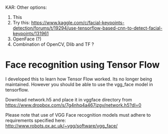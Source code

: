 KAR: Other options: 
1. This 
2. Try this: https://www.kaggle.com/c/facial-keypoints-detection/forums/t/19294/use-tensorflow-based-cnn-to-detect-facial-keypoints/131961
3. OpenFace (?) 
4. Combination of OpenCV, Dlib and TF ? 


Face recognition using Tensor Flow
======================
I developed this to learn how Tensor Flow worked. Its no longer being maintained. However you should be able to use the vgg_face model in tensorflow. 

Download network.h5 and place it in vggface directory from 
https://www.dropbox.com/s/7g4nhq4a467jzgv/network.h5?dl=0

Please note that use of VGG Face recognition models must adhere to requirements specified here: http://www.robots.ox.ac.uk/~vgg/software/vgg_face/

